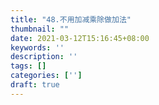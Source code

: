 ```yaml
---
title: "48.不用加减乘除做加法"
thumbnail: ""
date: 2021-03-12T15:16:45+08:00
keywords: ''
description: ''
tags: []
categories: ['']
draft: true
---
```

